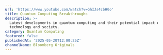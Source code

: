 ```yaml
---
url: 'https://www.youtube.com/watch?v=GhIJs4zbH0o'
title: Quantum Computing Breakthroughs
description: >-
  Latest developments in quantum computing and their potential impact on
  technology and society.
category: Quantum Computing
featured: false
publishedAt: '2025-05-20T12:00:25Z'
channelName: Bloomberg Originals
---
```


